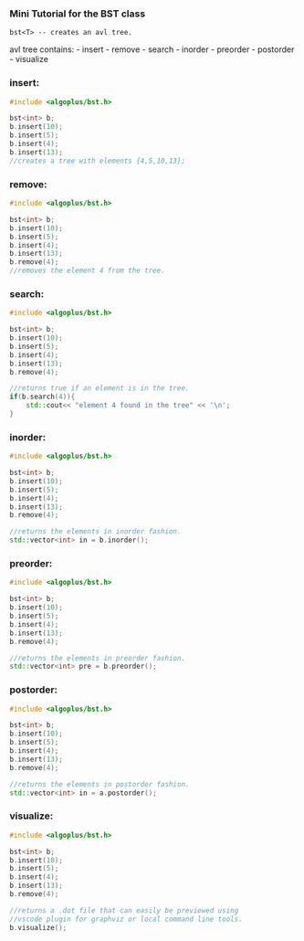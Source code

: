 ### Mini Tutorial for the BST class

    bst<T> -- creates an avl tree.

avl tree contains:
    - insert
    - remove
    - search
    - inorder
    - preorder
    - postorder
    - visualize
  
### **insert**:
```cpp
#include <algoplus/bst.h>

bst<int> b;
b.insert(10);
b.insert(5);
b.insert(4);
b.insert(13);
//creates a tree with elements {4,5,10,13};
```

### **remove**:
```cpp
#include <algoplus/bst.h>

bst<int> b;
b.insert(10);
b.insert(5);
b.insert(4);
b.insert(13);
b.remove(4);
//removes the element 4 from the tree.
```

### **search**:
```cpp
#include <algoplus/bst.h>

bst<int> b;
b.insert(10);
b.insert(5);
b.insert(4);
b.insert(13);
b.remove(4);

//returns true if an element is in the tree.
if(b.search(4)){
    std::cout<< "element 4 found in the tree" << '\n';
}
```

### **inorder**:
```cpp
#include <algoplus/bst.h>

bst<int> b;
b.insert(10);
b.insert(5);
b.insert(4);
b.insert(13);
b.remove(4);

//returns the elements in inorder fashion.
std::vector<int> in = b.inorder();
```

### **preorder**:
```cpp
#include <algoplus/bst.h>

bst<int> b;
b.insert(10);
b.insert(5);
b.insert(4);
b.insert(13);
b.remove(4);

//returns the elements in preorder fashion.
std::vector<int> pre = b.preorder();
```

### **postorder**:
```cpp
#include <algoplus/bst.h>

bst<int> b;
b.insert(10);
b.insert(5);
b.insert(4);
b.insert(13);
b.remove(4);

//returns the elements in postorder fashion.
std::vector<int> in = a.postorder();
```

### **visualize**:
```cpp
#include <algoplus/bst.h>

bst<int> b;
b.insert(10);
b.insert(5);
b.insert(4);
b.insert(13);
b.remove(4);

//returns a .dot file that can easily be previewed using
//vscode plugin for graphviz or local command line tools.
b.visualize();
```
